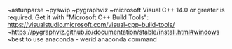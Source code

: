 ~astunparse
~pyswip
~pygraphviz
    ~microsoft Visual C++ 14.0 or greater is required. Get it with "Microsoft C++ Build Tools": https://visualstudio.microsoft.com/visual-cpp-build-tools/
    ~https://pygraphviz.github.io/documentation/stable/install.html#windows
    ~best to use anaconda - werid anaconda command